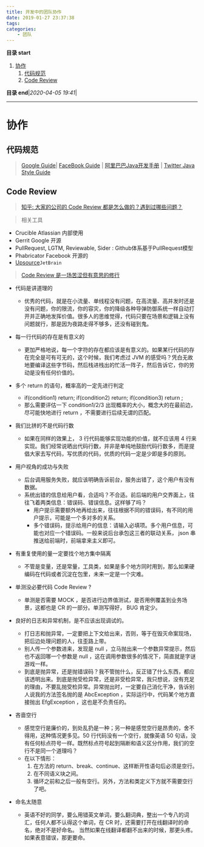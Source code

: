 ```yaml
---
title: 开发中的团队协作
date: 2019-01-27 23:37:38
tags: 
categories: 
    - 团队
---
```


**目录 start**
 
1. [协作](#协作)
    1. [代码规范](#代码规范)
    1. [Code Review](#code-review)

**目录 end**|_2020-04-05 19:41_|
****************************************
# 协作 

## 代码规范
> [Google Guide](https://google.github.io/styleguide/javaguide.html)| [FaceBook Guide](https://github.com/facebook/jcommon/wiki/Coding-Standards) | [阿里巴巴Java开发手册](https://github.com/alibaba/p3c) | [Twitter Java Style Guide](https://github.com/twitter/commons/blob/master/src/java/com/twitter/common/styleguide.md)


## Code Review
> [知乎: 大家的公司的 Code Review 都是怎么做的？遇到过哪些问题？](https://www.zhihu.com/question/41089988/)

> 相关工具
- Crucible Atlassian 内部使用
- Gerrit Google 开源
- PullRequest, LGTM, Reviewable, Sider : Github体系基于PullRequest模型
- Phabricator Facebook 开源的
- [Upsource](https://www.jetbrains.com/upsource/download/#section=docker)`JetBrain`

> [Code Review 是一场苦涩但有意思的修行](https://mp.weixin.qq.com/s?__biz=MzU4NzU0MDIzOQ==&mid=2247489170&idx=1&sn=e47dcf2227517172ff97105e8a0543d0&chksm=fdeb24f2ca9cade4985b11abd05d4c8e2fdf2cf9b5a73dbe27d320a036d684563679e8d5c565&mpshare=1&scene=1&srcid=&sharer_sharetime=1586018672545&sharer_shareid=246c4b52c1cb45eaa580c985c95107f3#rd)  

- 代码是讲道理的
    - 优秀的代码，就是在小流量、单线程没有问题，在高流量、高并发时还是没有问题，你的限流，你的容灾，你的降级各种导弹防御系统一样自动打开并正确地发挥价值。很多人的思维觉得，代码只要在场景和逻辑上没有问题就行，那是因为夜路走得不够多，还没有碰到鬼。
- 每一行代码的存在是有意义的
    - 更加严格地说，每一个字符的存在都应该是有意义的。如果某行代码的存在完全是可有可无的，这个时候，我们考虑过 JVM 的感受吗？凭白无故地要编译这些字节码，然后栈进栈出的忙活一阵子，然后告诉它，你的劳动是没有任何价值的。
- 多个 return 的语句，概率高的一定先进行判定
    - if(condition1) return; if(condition2) return; if(condition3) return ; 
    - 那么需要评估一下 condition1/2/3 出现概率的大小，概念大的在最前边，尽可能快地进行 return ，不需要进行后续无谓的匹配。
- 我们比拼的不是代码行数
    - 如果在同样的效果上， 3 行代码能够实现功能的价值，就不应该用 4 行来实现。我们经常说晒出代码行数，并非是单纯地鼓励代码行数多，而是提倡大家去写代码，写优质的代码，优质的代码一定是少即是多的原则。
- 用户视角的成功与失败
    - 后台调用服务失败，就应该明确告诉前台，服务出错了，这个用户有没有数据。
    - 系统出错的信息给用户看，合适吗？不合适。前后端的用户交界面上，往往飞着两类信息：错误码、错误信息。这样够了吗？
        - 用户提示需要额外地再给出来，往往根据不同的错误码，有不同的用户提示，可能是一个多对多的关系。
        - 多个错误码，提示给用户的信息：请输入必填项。多个用户信息，可能也对应一个错误码。一般来说后台承包这三者的联动关系， json 串推送给前端时，前端拿来主义即可。
- 有重复使用的量一定要找个地方集中隔离
    - 不管是变量，还是常量，工具类，如果是多个地方同时用到，那么如果硬编码在代码或者沉淀在包里，未来一定是一个灾难。
- 单测没必要代码 Code Review ?
    - 单测是否需要 MOCK ，是否进行边界值测试，是否用例覆盖到业务场景，这都也是 CR 的一部分。单测写得好， BUG 肯定少。
- 良好的日志和异常机制，是不应该出现调试的。
    - 打日志和抛异常，一定要把上下文给出来，否则，等于在毁灭命案现场，把后边处理问题的人，往歪路上带。
    - 别人传一个参数进来，发现是 null ，立马抛出来一个参数异常提示，然后也不返回哪一个参数是 null ，这在调用参数很多的情况下，简直就是字谜游戏一样。
    - 到底是抛异常，还是抛错误码？我不管抛什么，反正错了什么东西，都应该透明出来。到底是抛受检异常，还是非受检异常，我只想说，没有充足的理由，不要乱抛受检异常。异常抛出时，一定要自己消化干净，告诉别人说我的方法签名抛的是 AbcException ，实际运行中，代码某个地方直接抛出 EfgException ，这也是不负责任的。

- 吝啬空行
    - 感觉空行是廉价的，到处乱扔是一种；另一种是感觉空行是昂贵的，舍不得用，这种情况更多见。50 行代码没有一个空行，就像英语 50 句话，没有任何标点符号一样。既然标点符号起到隔断和语义区分作用，我们的空行不是同一个道理吗？
    - 在以下情形：
        1. 在方法的 return、break、continue、这样断开性语句后必须是空行。
        2. 在不同语义块之间。
        3. 循环之前和之后一般有空行。另外，方法和类定义下方就不需要空行了吧。
- 命名太随意
    - 英语不好的同学，要么用错英文单词，要么翻词典，整出一个专八的词汇，任何人都不认得这个单词，在 CR 时，还需要打开在线翻译时的命名，绝对不是好命名。 当然如果在线翻译都翻不出来的时候，那更头疼。如果表意错误，那更要命。
